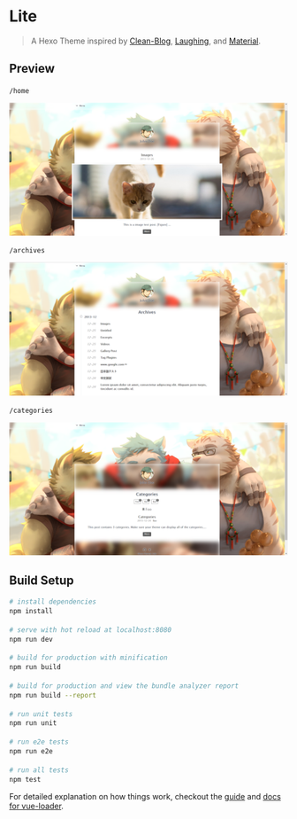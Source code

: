 # Lite

> A Hexo Theme inspired by [Clean-Blog](https://github.com/klugjo/hexo-theme-clean-blog), [Laughing](https://github.com/BoizZ/hexo-theme-laughing), and [Material](https://github.com/viosey/hexo-theme-material).

## Preview

`/home`

![home](./docs/home.png)

`/archives`

![archives](./docs/archives.png)

`/categories`

![categories](./docs/categories.png)

## Build Setup

``` bash
# install dependencies
npm install

# serve with hot reload at localhost:8080
npm run dev

# build for production with minification
npm run build

# build for production and view the bundle analyzer report
npm run build --report

# run unit tests
npm run unit

# run e2e tests
npm run e2e

# run all tests
npm test
```

For detailed explanation on how things work, checkout the [guide](http://vuejs-templates.github.io/webpack/) and [docs for vue-loader](http://vuejs.github.io/vue-loader).
